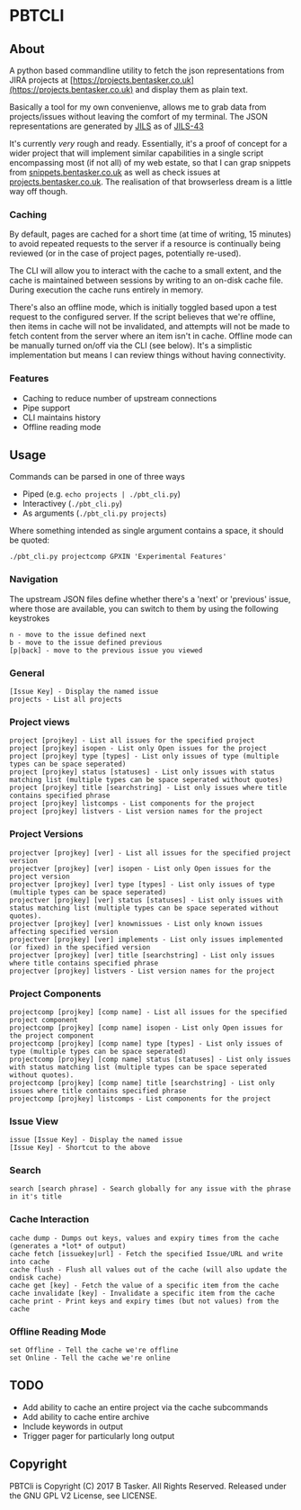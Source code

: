 # PBTCLI


## About

A python based commandline utility to fetch the json representations from JIRA projects at [https://projects.bentasker.co.uk](https://projects.bentasker.co.uk) and display them as plain text.

Basically a tool for my own convenienve, allows me to grab data from projects/issues without leaving the comfort of my terminal. The JSON representations are generated by [JILS](https://github.com/bentasker/Jira-Issue-Listing) as of [JILS-43](https://projects.bentasker.co.uk/jira_projects/browse/JILS-43.html)

It's currently *very* rough and ready. Essentially, it's a proof of concept for a wider project that will implement similar capabilities in a single script encompassing most (if not all) of my web estate, so that I can grap snippets from [snippets.bentasker.co.uk](https://snippets.bentasker.co.uk) as well as check issues at [projects.bentasker.co.uk](https://projects.bentasker.co.uk). The realisation of that browserless dream is a little way off though.


### Caching

By default, pages are cached for a short time (at time of writing, 15 minutes) to avoid repeated requests to the server if a resource is continually being reviewed (or in the case of project pages, potentially re-used).

The CLI will allow you to interact with the cache to a small extent, and the cache is maintained between sessions by writing to an on-disk cache file. During execution the cache runs entirely in memory.

There's also an offline mode, which is initially toggled based upon a test request to the configured server. If the script believes that we're offline, then items in cache will not be invalidated, and attempts will not be made to fetch content from the server where an item isn't in cache. Offline mode can be manually turned on/off via the CLI (see below). It's a simplistic implementation but means I can review things without having connectivity.




### Features

* Caching to reduce number of upstream connections
* Pipe support
* CLI maintains history
* Offline reading mode



## Usage

Commands can be parsed in one of three ways

* Piped (e.g. `echo projects | ./pbt_cli.py`)
* Interactivey (`./pbt_cli.py`)
* As arguments (`./pbt_cli.py projects`)

Where something intended as single argument contains a space, it should be quoted:

    ./pbt_cli.py projectcomp GPXIN 'Experimental Features'


### Navigation

The upstream JSON files define whether there's a 'next' or 'previous' issue, where those are available, you can switch to them by using the following keystrokes

    n - move to the issue defined next
    b - move to the issue defined previous
    [p|back] - move to the previous issue you viewed
    

### General

    [Issue Key] - Display the named issue
    projects - List all projects


### Project views

    project [projkey] - List all issues for the specified project
    project [projkey] isopen - List only Open issues for the project
    project [projkey] type [types] - List only issues of type (multiple types can be space seperated)
    project [projkey] status [statuses] - List only issues with status matching list (multiple types can be space seperated without quotes)
    project [projkey] title [searchstring] - List only issues where title contains specified phrase
    project [projkey] listcomps - List components for the project
    project [projkey] listvers - List version names for the project
    

### Project Versions

    projectver [projkey] [ver] - List all issues for the specified project version
    projectver [projkey] [ver] isopen - List only Open issues for the project version
    projectver [projkey] [ver] type [types] - List only issues of type (multiple types can be space seperated)
    projectver [projkey] [ver] status [statuses] - List only issues with status matching list (multiple types can be space seperated without quotes).
    projectver [projkey] [ver] knownissues - List only known issues affecting specified version
    projectver [projkey] [ver] implements - List only issues implemented (or fixed) in the specified version
    projectver [projkey] [ver] title [searchstring] - List only issues where title contains specified phrase
    projectver [projkey] listvers - List version names for the project
    

### Project Components

    projectcomp [projkey] [comp name] - List all issues for the specified project component
    projectcomp [projkey] [comp name] isopen - List only Open issues for the project component
    projectcomp [projkey] [comp name] type [types] - List only issues of type (multiple types can be space seperated)
    projectcomp [projkey] [comp name] status [statuses] - List only issues with status matching list (multiple types can be space seperated without quotes).
    projectcomp [projkey] [comp name] title [searchstring] - List only issues where title contains specified phrase
    projectcomp [projkey] listcomps - List components for the project    
    

### Issue View

    issue [Issue Key] - Display the named issue
    [Issue Key] - Shortcut to the above

### Search

    search [search phrase] - Search globally for any issue with the phrase in it's title
    
    
### Cache Interaction

    cache dump - Dumps out keys, values and expiry times from the cache (generates a *lot* of output)
    cache fetch [issuekey|url] - Fetch the specified Issue/URL and write into cache
    cache flush - Flush all values out of the cache (will also update the ondisk cache)
    cache get [key] - Fetch the value of a specific item from the cache
    cache invalidate [key] - Invalidate a specific item from the cache
    cache print - Print keys and expiry times (but not values) from the cache

### Offline Reading Mode

    set Offline - Tell the cache we're offline
    set Online - Tell the cache we're online



## TODO

* Add ability to cache an entire project via the cache subcommands
* Add ability to cache entire archive
* Include keywords in output
* Trigger pager for particularly long output

    
    
## Copyright


PBTCli is Copyright (C) 2017 B Tasker. All Rights Reserved.
Released under the GNU GPL V2 License, see LICENSE.
